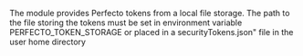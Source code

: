 The module provides Perfecto tokens from a local file storage. 
The path to the file storing the tokens must be set in environment variable PERFECTO_TOKEN_STORAGE or placed in a securityTokens.json" file in the user home directory